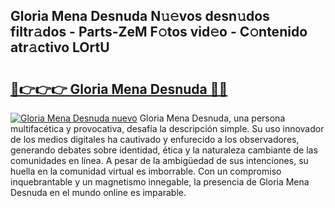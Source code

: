 ## Gloria Mena Desnuda N𝚞𝚎vos desn𝚞dos filtr𝚊dos - Parts-ZeM F𝚘tos vid𝚎o - C𝚘ntenido atr𝚊ctivo LOrtU

# <h2><a href="http://mbaf50v.tromn.icu/?c=Gloria+Mena+Desnuda">🔗👉👉👉 Gloria Mena Desnuda 🔗🔗</a></h2>

[![Gloria Mena Desnuda nuevo](https://i.imgur.com/pEAQMta.gif)](http://mbaf50v.tromn.icu/?c=Gloria+Mena+Desnuda)
Gloria Mena Desnuda, una persona multifacética y provocativa, desafía la descripción simple. Su uso innovador de los medios digitales ha cautivado y enfurecido a los observadores, generando debates sobre identidad, ética y la naturaleza cambiante de las comunidades en línea. A pesar de la ambigüedad de sus intenciones, su huella en la comunidad virtual es imborrable. Con un compromiso inquebrantable y un magnetismo innegable, la presencia de Gloria Mena Desnuda en el mundo online es imparable.
